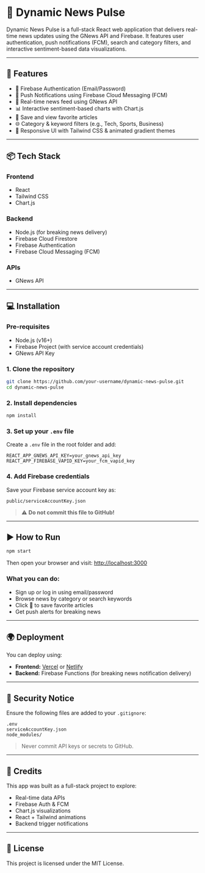 # 📰 Dynamic News Pulse

Dynamic News Pulse is a full-stack React web application that delivers real-time news updates using the GNews API and Firebase. It features user authentication, push notifications (FCM), search and category filters, and interactive sentiment-based data visualizations.

---

## 🚀 Features

- 🔐 Firebase Authentication (Email/Password)
- 🔔 Push Notifications using Firebase Cloud Messaging (FCM)
- 🧠 Real-time news feed using GNews API
- 📊 Interactive sentiment-based charts with Chart.js
- 📁 Save and view favorite articles
- 🌐 Category & keyword filters (e.g., Tech, Sports, Business)
- 🌈 Responsive UI with Tailwind CSS & animated gradient themes

---

## 📦 Tech Stack

### Frontend
- React
- Tailwind CSS
- Chart.js

### Backend
- Node.js (for breaking news delivery)
- Firebase Cloud Firestore
- Firebase Authentication
- Firebase Cloud Messaging (FCM)

### APIs
- GNews API

---

## 💻 Installation

### Pre-requisites

- Node.js (v16+)
- Firebase Project (with service account credentials)
- GNews API Key

### 1. Clone the repository

```bash
git clone https://github.com/your-username/dynamic-news-pulse.git
cd dynamic-news-pulse
````

### 2. Install dependencies

```bash
npm install
```

### 3. Set up your `.env` file

Create a `.env` file in the root folder and add:

```env
REACT_APP_GNEWS_API_KEY=your_gnews_api_key
REACT_APP_FIREBASE_VAPID_KEY=your_fcm_vapid_key
```

### 4. Add Firebase credentials

Save your Firebase service account key as:

```
public/serviceAccountKey.json
```

> ⚠️ **Do not commit this file to GitHub!**

---

## ▶️ How to Run

```bash
npm start
```

Then open your browser and visit:
[http://localhost:3000](http://localhost:3000)

### What you can do:

* Sign up or log in using email/password
* Browse news by category or search keywords
* Click 🔖 to save favorite articles
* Get push alerts for breaking news

---

## 🌍 Deployment

You can deploy using:

* **Frontend:** [Vercel](https://vercel.com) or [Netlify](https://netlify.com)
* **Backend:** Firebase Functions (for breaking news notification delivery)

---

## 🔐 Security Notice

Ensure the following files are added to your `.gitignore`:

```
.env
serviceAccountKey.json
node_modules/
```

> Never commit API keys or secrets to GitHub.

---

## 🙌 Credits

This app was built as a full-stack project to explore:

* Real-time data APIs
* Firebase Auth & FCM
* Chart.js visualizations
* React + Tailwind animations
* Backend trigger notifications

---

## 📄 License

This project is licensed under the MIT License.


